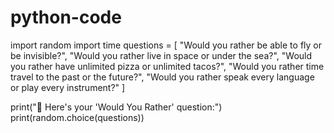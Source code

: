 # python-code
import random
import time
questions = [
    "Would you rather be able to fly or be invisible?",
    "Would you rather live in space or under the sea?",
    "Would you rather have unlimited pizza or unlimited tacos?",
    "Would you rather time travel to the past or the future?",
    "Would you rather speak every language or play every instrument?"
]

print("🤔 Here's your 'Would You Rather' question:")
print(random.choice(questions))
